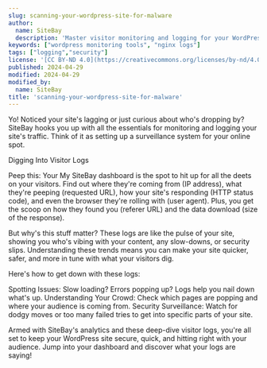 ```yaml
---
slug: scanning-your-wordpress-site-for-malware
author:
  name: SiteBay
  description: 'Master visitor monitoring and logging for your WordPress site.'
keywords: ["wordpress monitoring tools", "nginx logs"]
tags: ["logging","security"]
license: '[CC BY-ND 4.0](https://creativecommons.org/licenses/by-nd/4.0)'
published: 2024-04-29
modified: 2024-04-29
modified_by:
  name: SiteBay
title: 'scanning-your-wordpress-site-for-malware'
---
```


Yo! Noticed your site's lagging or just curious about who's dropping by? SiteBay hooks you up with all the essentials for monitoring and logging your site's traffic. Think of it as setting up a surveillance system for your online spot.

Digging Into Visitor Logs

Peep this: Your My SiteBay dashboard is the spot to hit up for all the deets on your visitors. Find out where they're coming from (IP address), what they're peeping (requested URL), how your site's responding (HTTP status code), and even the browser they're rolling with (user agent). Plus, you get the scoop on how they found you (referer URL) and the data download (size of the response).

But why's this stuff matter? These logs are like the pulse of your site, showing you who's vibing with your content, any slow-downs, or security slips. Understanding these trends means you can make your site quicker, safer, and more in tune with what your visitors dig.

Here's how to get down with these logs:

Spotting Issues: Slow loading? Errors popping up? Logs help you nail down what's up.
Understanding Your Crowd: Check which pages are popping and where your audience is coming from.
Security Surveillance: Watch for dodgy moves or too many failed tries to get into specific parts of your site.

Armed with SiteBay's analytics and these deep-dive visitor logs, you're all set to keep your WordPress site secure, quick, and hitting right with your audience. Jump into your dashboard and discover what your logs are saying!